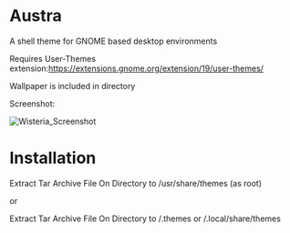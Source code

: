 # Austra  
A shell theme for GNOME based desktop environments

Requires User-Themes extension:https://extensions.gnome.org/extension/19/user-themes/

Wallpaper is included in directory

Screenshot:

![Wisteria_Screenshot](https://user-images.githubusercontent.com/88061514/210154675-4f0dea20-1d43-4ec6-ace1-68d2ba60dbc3.png)

# Installation
 Extract Tar Archive File On Directory to /usr/share/themes (as root)
 
 or
 
 Extract Tar Archive File On Directory to /.themes or /.local/share/themes
